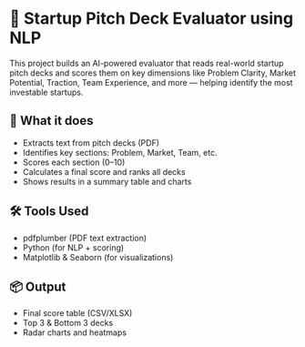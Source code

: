 # 🚀 Startup Pitch Deck Evaluator using NLP

This project builds an AI-powered evaluator that reads real-world startup pitch decks and scores them on key dimensions like Problem Clarity, Market Potential, Traction, Team Experience, and more — helping identify the most investable startups.

## 🧠 What it does
- Extracts text from pitch decks (PDF)
- Identifies key sections: Problem, Market, Team, etc.
- Scores each section (0–10)
- Calculates a final score and ranks all decks
- Shows results in a summary table and charts

## 🛠️ Tools Used
- pdfplumber (PDF text extraction)
- Python (for NLP + scoring)
- Matplotlib & Seaborn (for visualizations)

## 📦 Output
- Final score table (CSV/XLSX)
- Top 3 & Bottom 3 decks
- Radar charts and heatmaps
